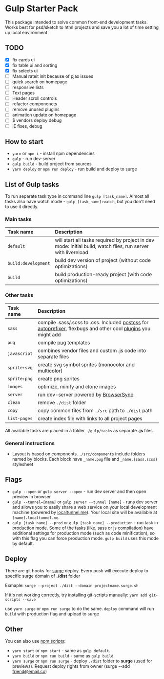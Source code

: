 # Gulp Starter Pack
This package intended to solve common front-end development tasks. Works best for psd/sketch to html projects and save you a lot of time setting up local environment

## TODO
- [x] fix cards ui
- [x] fix table ui and sorting
- [x] fix selects ui
- [ ] Manual rateit init because of pjax issues
- [ ] quick search on homepage
- [ ] responsive lists
- [ ] Text pages
- [ ] Header scroll controls
- [ ] refactor componenets
- [ ] remove unused plugins
- [ ] animation update on homepage
- [ ] $ vendors deploy debug
- [ ] IE fixes, debug

## How to start
* `yarn` or `npm i` - install npm dependencies
* `gulp` - run dev-server
* `gulp build` - build project from sources
* `yarn deploy` or `npm run deploy` - run build and deploy to surge

## List of Gulp tasks
To run separate task type in command line `gulp [task_name]`.
Almost all tasks also have watch mode - `gulp [task_name]:watch`, but you don't need to use it directly.

### Main tasks
Task name          | Description                                                      
:------------------|:----------------------------------
`default`          | will start all tasks required by project in dev mode: initial build, watch files, run server with livereload
`build:development`| build dev version of project (without code optimizations)
`build`            | build production-ready project (with code optimizations)

### Other tasks
Task name          | Description                                                      
:------------------|:----------------------------------
`sass` 	         | compile .sass/.scss to .css. Included [postcss](https://github.com/postcss/postcss) for [autoprefixer](https://github.com/postcss/autoprefixer), flexbugs and other cool [plugins](https://github.com/postcss/postcss#plugins) you might add
`pug`              | compile [pug](http://pug-js.com/) templates
`javascript`       | combines vendor files and custom .js code into separate files
`sprite:svg`       | create svg symbol sprites (monocolor and multicolor)
`sprite:png`       | create png sprites
`images`           | optimize, minify and clone images
`server`           | run dev-server powered by [BrowserSync](https://www.browsersync.io/)
`clean`            | remove `./dist` folder
`copy`             | copy common files from `./src` path to `./dist` path
`list-pages`       | create index file with links to all project pages

All available tasks are placed in a folder `./gulp/tasks` as separate **.js** files.

### General instructions
- Layout is based on components. `./src/components` include folders named by blocks. Each block have `_name.pug` file and `_name.{sass,scss}` stylesheet


## Flags

* `gulp --open` or `gulp server --open` - run dev server and then open preview in browser
* `gulp --tunnel=[name]` or `gulp server --tunnel [name]` - runs dev server and allows you to easily share a web service on your local development machine (powered by [localtunnel.me](https://localtunnel.me/)). Your local site will be available at `[name].localtunnel.me`.
* `gulp [task_name] --prod` or `gulp [task_name] --production` - run task in production mode. Some of the tasks (like, sass or js compilation) have additional settings for production mode (such as code minification), so with this flag you can force production mode. `gulp build` uses this mode by default.

## Deploy
There are git hooks for [surge](https://surhe.sh) deploy. Every push will execute deploy to specific surge domain of **./dist** folder

Exmaple:
`surge --project ./dist --domain projectname.surge.sh`

If it's not working correctly, try installing git-scripts manually:
`yarn add git-scripts --save`

use `yarn surge` or `npm run surge` to do the same. `deploy` command will run `build` with production flag and upload to surge


## Other
You can also use [npm scripts](https://docs.npmjs.com/misc/scripts):

* `yarn start` or `npm start` - same as `gulp default`.
* `yarn build` or `npm run build` - same as `gulp build`.
* `yarn surge` or `npm run surge` - deploy `./dist` folder to **surge** (used for previews). Request deploy rights from owner (surge --add friend@email.co)
